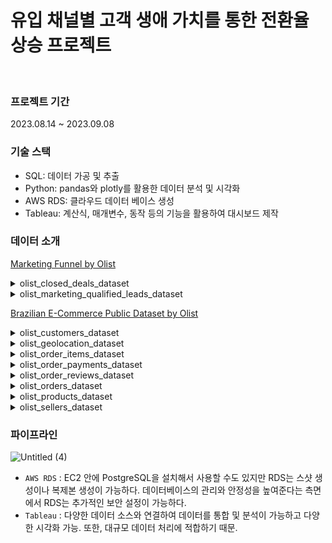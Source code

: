# 유입 채널별 고객 생애 가치를 통한 전환율 상승 프로젝트

<br>

### 프로젝트 기간
2023.08.14 ~ 2023.09.08

### 기술 스택
- SQL: 데이터 가공 및 추출
- Python: pandas와 plotly를 활용한 데이터 분석 및 시각화
- AWS RDS: 클라우드 데이터 베이스 생성
- Tableau: 계산식, 매개변수, 동작 등의 기능을 활용하여 대시보드 제작

### 데이터 소개
[Marketing Funnel by Olist](https://www.kaggle.com/datasets/olistbr/marketing-funnel-olist/versions/2?resource=download)
<details>
<summary>olist_closed_deals_dataset</summary>
<div markdown="1">
  
| mql_id | 기업에서 선별한 잠재 고객 식별 ID |
| --- | --- |
| seller_id | 판매자ID |
| sdr_id | 영업 개발 담당자ID : 잠재 고객 찾고, 첫번째 접촉점을 만드는 담당자 |
| sr_id | 영업 담당자 ID : 잠재 고객을 실제 고객으로 전환하기 위해 그들과 직접적으로 상호 작용하고, 제품 또는 서비스에 대해 더 상세히 설명하고, 계약을 체결하는 역할 |
| won_date | SR과 잠재 고객의 계약 체결 일자, 시각 |
| business_segment | 판매자의 비즈니스 세그먼트(ex,리셀러 제조업체 등) |
| lead_type | 리드 타입 (ex 온라인, 오프라인 등) |
| lead_behaviour_profile | 잠재 고객의 행동 프로필 (현재 우리는 아래 단어의 의미를 추측만 가능한 상태) |
| has_company | 판매자의 회사 보유 여부 |
| has_gtin | 판매자의 제품에 대한 GTIN(Global Trade Item Number) 보유 여부 * GITN :국제적으로 인정되는 제품의 고유 식별자 |
| average_stock | 판매자의 평균 재고량 |
| business_type | 판매자의 비즈니스 유형(ex 제조업체, 도매업체, 소매업체 등 ) |
| declared_product_catalog_size | 판매자가 등록한 제품 카탈로그 크기 |
| declared_monthly_revenue | 판매자가 보고한 월 간 매출 |
</div>
</details>

<details>
<summary>olist_marketing_qualified_leads_dataset</summary>
<div markdown="2">

| mql_id | 기업에서 정의한 잠재 고객 식별 id |
| --- | --- |
| first_contact_date | 기업이 처음 잠재 고객에게 컨택한 날짜 |
| landing_page_id | 잠재 고객이 처음 접속한 페이지 |
| origin | 잠재 고객이 처음 접속한 채널(유입경로) |
</div>
</details>


[Brazilian E-Commerce Public Dataset by Olist](https://www.kaggle.com/datasets/olistbr/brazilian-ecommerce)
<details>
<summary>olist_customers_dataset</summary>
<div markdown="2">

| customer_id | 고객 ID : 구매 시 마다 생김 |
| --- | --- |
| customer_unique_id | 고유한 고객 ID |
| customer_zip_code_prefix | 우편번호 앞자리 |
| customer_city | 고객 거주 도시 이름 |
| customer_state | 고객 거주 주 이름 |
</div>
</details>


<details>
<summary>olist_geolocation_dataset</summary>
<div markdown="2">

| geolocation_zip_code_prefix: | 우편번호 앞자리 |
| --- | --- |
| geolocation_lat | 위도 |
| geolocation_lng | 경도 |
| geolocation_city | 도시 이름 |
| geolocation_state | 주 이름 |
</div>
</details>

<details>
<summary>olist_order_items_dataset</summary>
<div markdown="2">

| order_id | 주문 ID |
| --- | --- |
| order_item_id | 한 주문서에서의 아이템 순서 |
| product_id | 제품 ID |
| seller_id | 판매자 ID |
| shipping_limit_date | 배송 마감 기한 |
| price | 제품 가격 |
| freight_value | 운송 비용 |
</div>
</details>

<details>
<summary>olist_order_payments_dataset</summary>
<div markdown="2">

| order_id | 주문서 ID |
| --- | --- |
| payment_sequential | 결제 순서 |
| payment_type | 결제 방식 (credit card, boleto, voucher, debit card ) |
| payment_installments | 할부 개월 수 |
| payment_value | 결제 금액 |
</div>
</details>

<details>
<summary>olist_order_reviews_dataset</summary>
<div markdown="2">

| review_id | 리뷰 ID |
| --- | --- |
| order_id | 주문 ID |
| review_score | 평점 (1-5) |
| review_comment_title | 리뷰 제목 |
| review_comment_message | 리뷰 메시지 |
| review_creation_date | 리뷰 작성일 |
| review_answer_timestamp | 리뷰에 대한 답변 시간 |
</div>
</details>


<details>
<summary>olist_orders_dataset</summary>
<div markdown="2">

| order_id | 주문서 ID |
| --- | --- |
| customer_id | 고객 ID |
| order_status | 주문 상태|
| order_purchase_timestamp | 주문한 날짜와 시간 |
| order_approved_at | 주문이 승인된 날짜와 시간 |
| order_delivered_carrier_date | 판매자→ 운송업체 제품 인수 날짜   |
| order_delivered_customer_date | 고객에게 실제로 배송 된 날짜 |
| order_estimated_delivery_date | 판매자 또는 운송업체가 고객에게 처음 안내했던 예상 배송일 |
</div>
</details>

<details>
<summary>olist_products_dataset</summary>
<div markdown="2">

| product_id | 제품 ID |
| --- | --- |
| product_category_name | 제품 카테고리 이름 |
| product_name_lenght | 제품 이름 길이 |
| product_description_lenght | 제품 설명 길이 |
| product_photos_qty | 제품 사진 수 |
| product_weight_g | 제품 무게 (g) |
| product_length_cm | 제품 길이 (cm) |
| product_height_cm | 제품 높이 (cm) |
| product_width_cm | 제품 넓이 (cm) |
</div>
</details>


<details>
<summary>olist_sellers_dataset</summary>
<div markdown="2">

| seller_id | 판매자 ID |
| --- | --- |
| seller_zip_code_prefix | 판매자 우편번호 앞자리 |
| seller_city | 판매자 도시 |
| seller_state | 판매자 주 |
</div>
</details>

### 파이프라인
![Untitled (4)](https://github.com/KIMJEONGSU/PROJECT/assets/23291338/ec9e5de3-311e-45d3-95a5-b9526cb1f199)
- `AWS RDS` : EC2 안에 PostgreSQL을 설치해서 사용할 수도 있지만 RDS는 스샷 생성이나 복제본 생성이 가능하다. 데이터베이스의 관리와 안정성을 높여준다는 측면에서 RDS는 추가적인 보안 설정이 가능하다.
- `Tableau` : 다양한 데이터 소스와 연결하여 데이터를 통합 및 분석이 가능하고 다양한 시각화 가능. 또한, 대규모 데이터 처리에 적합하기 때문.
